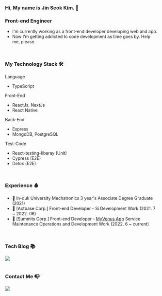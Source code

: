 ### Hi, My name is Jin Seok Kim. 👋

### Front-end Engineer
- I'm currently working as a front-end developer developing web and app.
- Now I'm getting addicted to code development as time goes by. Help me, please.
<!-- - If you want to know about me, please visit my portfolio site. => [My Portfolio Site](https://k0502s.github.io/Kim-Jin-Seok-Portfolio) -->

<br/>

### My Technology Stack 🛠️
Language
- TypeScript

Front-End 
- ReactJs, NextJs
- React Native

Back-End
- Express
- MongoDB, PostgreSQL

Test-Code
- React-testing-libaray (Unit)
- Cypress (E2E) 
- Detox (E2E)

<br/>

### Experience 🩸

- :school: In-duk University Mechatronics 3 year's Associate Degree Graduate (2021)
- :office: [Actbase Corp.] Front-end Developer - Si Development Work (2021. 7 ~ 2022. 06)
- :office: [Summits Corp.] Front-end Developer - [MyVenus App](https://www.myvenus.io) Service Maintenance Operations and Development Work (2022. 6 ~ current)


<br/>

### Tech Blog 📚

<div>
    <a href="https://k0502s.tistory.com" target="_blank">
      <img src="https://img.shields.io/badge/Tistory-000000?style=for-the-badge&logo=Tistory&logoColor=white">
     </a>
</div>

<br/>

### Contact Me 📭

<div>
    <a href="mailto:kjs960502@gmail.com" target="_blank">
      <img src="https://img.shields.io/badge/Mail-d14836?style=flat-square&logo=Gmail&logoColor=white"/>
    </a>
</div>

<!-- ### My github stats 📥
[![My github stats](https://github-readme-stats.vercel.app/api?username='username')](https://github.com/'username') -->
<!--
**k0502s/k0502s** is a ✨ _special_ ✨ repository because its `README.md` (this file) appears on your GitHub profile.

Here are some ideas to get you started:

- 🔭 I’m currently working on ...
- 🌱 I’m currently learning ...
- 👯 I’m looking to collaborate on ...
- 🤔 I’m looking for help with ...
- 💬 Ask me about ...
- 📫 How to reach me: ...
- 😄 Pronouns: ...
- ⚡ Fun fact: ...
-->
